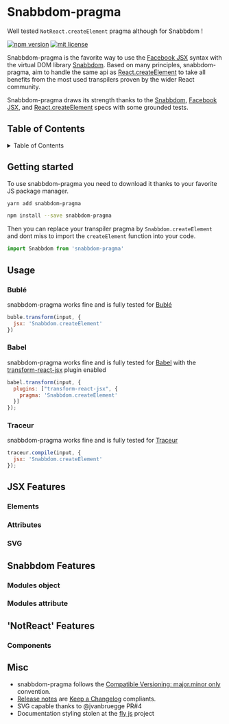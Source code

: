 # Snabbdom-pragma
Well tested `NotReact.createElement` pragma although for Snabbdom !

[![npm version](https://img.shields.io/npm/v/snabbdom-pragma.svg?style=flat-square)](https://www.npmjs.com/package/snabbdom-pragma)
[![mit license](https://img.shields.io/badge/license-MIT-blue.svg?style=flat-square)](https://github.com/Swizz/snabbdom-pragma/blob/master/LICENSE.md)

Snabbdom-pragma is the favorite way to use the [Facebook JSX](https://facebook.github.io/jsx/) syntax with the virtual DOM library [Snabbdom](https://github.com/snabbdom/snabbdom). Based on many principles, snabbdom-pragma, aim to handle the same api as [React.createElement](https://facebook.github.io/react/docs/react-api.html#createelement) to take all benefits from the most used transpilers proven by the wider React community.

Snabbdom-pragma draws its strength thanks to the [Snabbdom](https://github.com/snabbdom/snabbdom), [Facebook JSX](https://facebook.github.io/jsx/), and [React.createElement](https://facebook.github.io/react/docs/react-api.html#createelement) specs with some grounded tests.

## Table of Contents

<details>
<summary>Table of Contents</summary>

  - [Overview](#snabbdom-pragma)
  - [Getting started](#getting-started)
  - [Usage](#usage)
    * [Bublé](#bublé)
    * [Babel](#babel)
    * [Traceur](#traceur)
  - [JSX Features](#jsx-features)
    * [Elements](#elements)
    * [Attributes](#attributes)
    * [SVG](#svg)
  - [Snabbdom Features](#snabbdom-features)
    * [Modules object](#modules-object)
    * [Modules attribute](#modules-object)
  - ['NotReact' Features](#notreact-features)
    * [Components](#components)
  - [Misc](#misc)
</details>

## Getting started

To use snabbdom-pragma you need to download it thanks to your favorite JS package manager.

```sh
yarn add snabbdom-pragma
```

```sh
npm install --save snabbdom-pragma
```

Then you can replace your transpiler pragma by `Snabbdom.createElement` and dont miss to import the `createElement` function into your code.

```js
import Snabbdom from 'snabbdom-pragma'
```

## Usage

### Bublé
snabbdom-pragma works fine and is fully tested for [Bublé](https://buble.surge.sh/guide/)
```js
buble.transform(input, {
  jsx: 'Snabbdom.createElement'
})
```

### Babel
snabbdom-pragma works fine and is fully tested for [Babel](https://babeljs.io) with the
[transform-react-jsx](https://babeljs.io/docs/plugins/transform-react-jsx/) plugin enabled
```js
babel.transform(input, {
  plugins: ["transform-react-jsx", {
    pragma: 'Snabbdom.createElement'
  }]
});
```

### Traceur
snabbdom-pragma works fine and is fully tested for [Traceur](https://github.com/google/traceur-compiler)
```js
traceur.compile(input, {
  jsx: 'Snabbdom.createElement'
});
```

## JSX Features
### Elements
### Attributes
### SVG
## Snabbdom Features
### Modules object
### Modules attribute
## 'NotReact' Features
### Components

## Misc

- snabbdom-pragma follows the [Compatible Versioning: major.minor only](https://github.com/staltz/comver) convention.
- [Release notes](https://github.com/Swizz/snabbdom-pragma/releases) are [Keep a Changelog](http://keepachangelog.com/en/0.3.0/) compliants.
- SVG capable thanks to @jvanbruegge PR#4
- Documentation styling stolen at the [fly js](https://github.com/flyjs/fly) project
